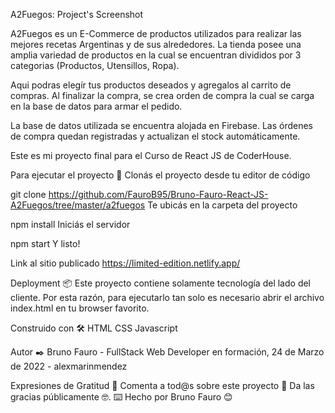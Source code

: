 A2Fuegos: 
Project's Screenshot

A2Fuegos es un E-Commerce de productos utilizados para realizar las mejores recetas Argentinas
y de sus alrededores. La tienda posee una amplia variedad de productos en la cual se encuentran divididos por 3 categorias (Productos, Utensillos, Ropa).

Aqui podras elegír tus productos deseados y agregalos al carrito de compras. Al finalizar la compra, se crea orden de compra la cual se carga en la base de datos para armar el pedido.

La base de datos utilizada se encuentra alojada en Firebase. Las órdenes de compra quedan registradas y actualizan el stock automáticamente.

Este es mi proyecto final para el Curso de React JS de CoderHouse.

Para ejecutar el proyecto 🚀
Clonás el proyecto desde tu editor de código

  git clone https://github.com/FauroB95/Bruno-Fauro-React-JS-A2Fuegos/tree/master/a2fuegos
Te ubicás en la carpeta del proyecto

  npm install
Iniciás el servidor

  npm start
Y listo!

Link al sitio publicado
https://limited-edition.netlify.app/

Deployment 📦
Este proyecto contiene solamente tecnología del lado del cliente. Por esta razón, para ejecutarlo tan solo es necesario abrir el archivo index.html en tu browser favorito.

Construido con 🛠️
HTML
CSS
Javascript

Autor ✒️
Bruno Fauro - FullStack Web Developer en formación, 24 de Marzo de 2022 - alexmarinmendez

Expresiones de Gratitud 🎁
Comenta a tod@s sobre este proyecto 📢
Da las gracias públicamente 🤓.
⌨️ Hecho por Bruno Fauro 😊
